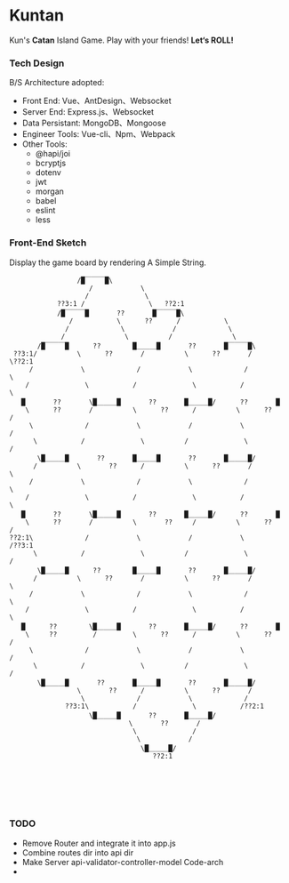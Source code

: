 # Kuntan
Kun's **Catan** Island Game. Play with your friends! **Let‘s ROLL!**



### Tech Design

B/S Architecture adopted: 

- Front End: Vue、AntDesign、Websocket
- Server End: Express.js、Websocket
- Data Persistant: MongoDB、Mongoose
- Engineer Tools: Vue-cli、Npm、Webpack
- Other Tools: 
  - @hapi/joi
  - bcryptjs
  - dotenv
  - jwt
  - morgan
  - babel
  - eslint
  - less



### Front-End Sketch

Display the game board by rendering A Simple String.

					 /█￣￣￣█\
				        /            \
				       /              \
				??3:1 /                \   ??2:1
			    /█￣￣￣█       ??       █￣￣￣█\
		           /           \      ??      /           \
		       	  /             \            /             \
		         /               \          /               \
	       /█￣￣￣█      ??        █＿＿＿█       ??       █￣￣￣█\
	 ??3:1/          \      ??       /          \      ??       /          \??2:1
	     /            \             /            \             /            \
	    /	           \           /              \           /              \
	   █ 	   ??       \█＿＿＿█       ??       █＿＿＿█/      ??       █
	    \      ??       /          \      ??      /          \      ??       /
	     \             /            \            /            \             /
	      \           /              \          /              \           /
	       \█＿＿＿█       ??       █＿＿＿█       ??       █＿＿＿█/
	      /          \       ??      /          \      ??       /          \
	     /            \             /            \             /            \
	    /	           \           /              \           /              \
	   █ 	   ??       \█＿＿＿█       ??       █＿＿＿█/      ??       █
	    \      ??       /          \       ??     /          \      ??       /
	??2:1\             /            \            /            \             /??3:1
	      \           /              \          /              \           /
	       \█＿＿＿█      ??        █＿＿＿█       ??       █＿＿＿█/
	      /          \      ??       /          \      ??       /          \
	     /            \             /            \             /            \
	    /	           \           /              \           /              \
	   █ 	  ??        \█＿＿＿█       ??       █＿＿＿█/      ??       █
	    \     ??         /         \      ??      /          \      ??       /
	     \             /            \            /            \             /
	      \           /              \          /              \           /
	       \█＿＿＿█       ??       █＿＿＿█       ??       █＿＿＿█/
	                 \       ??      /          \      ??       /
	                  \             /            \             /
	              ??3:1\           /              \           /??2:1
	                    \█＿＿＿█       ??       █＿＿＿█/
	                              \       ??       /
	                               \              /
	                                \            /
	                                 \█＿＿＿█/
	                                    ??2:1


​	
​	
​	
​	

### TODO

- Remove Router and integrate it into app.js
- Combine routes dir into api dir
- Make Server api-validator-controller-model Code-arch
- 